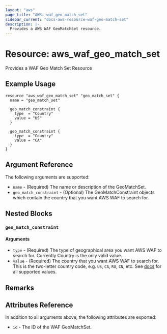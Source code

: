 ```yaml
---
layout: "aws"
page_title: "AWS: waf_geo_match_set"
sidebar_current: "docs-aws-resource-waf-geo-match-set"
description: |-
  Provides a AWS WAF GeoMatchSet resource.
---
```


# Resource: aws_waf_geo_match_set

Provides a WAF Geo Match Set Resource

## Example Usage

```hcl
resource "aws_waf_geo_match_set" "geo_match_set" {
  name = "geo_match_set"

  geo_match_constraint {
    type  = "Country"
    value = "US"
  }

  geo_match_constraint {
    type  = "Country"
    value = "CA"
  }
}
```

## Argument Reference

The following arguments are supported:

* `name` - (Required) The name or description of the GeoMatchSet.
* `geo_match_constraint` - (Optional) The GeoMatchConstraint objects which contain the country that you want AWS WAF to search for.

## Nested Blocks

### `geo_match_constraint`

#### Arguments

* `type` - (Required) The type of geographical area you want AWS WAF to search for. Currently Country is the only valid value.
* `value` - (Required) The country that you want AWS WAF to search for.
  This is the two-letter country code, e.g. `US`, `CA`, `RU`, `CN`, etc.
  See [docs](https://docs.aws.amazon.com/waf/latest/APIReference/API_GeoMatchConstraint.html) for all supported values.

## Remarks

## Attributes Reference

In addition to all arguments above, the following attributes are exported:

* `id` - The ID of the WAF GeoMatchSet.
